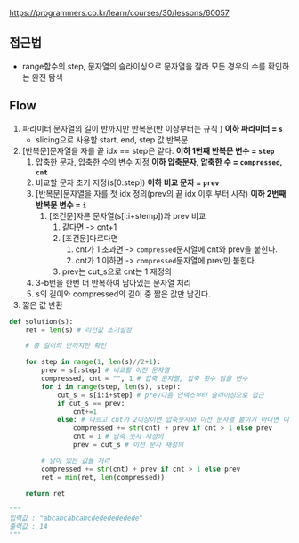 https://programmers.co.kr/learn/courses/30/lessons/60057

## 접근법
- range함수의 step, 문자열의 슬라이싱으로 문자열을 잘라 모든 경우의 수를 확인하는 완전 탐색
## Flow
1. 파라미터 문자열의 길이 반까지만 반복문(반 이상부터는 규칙 ) **이하 파라미터 = `s`**
      - slicing으로 사용할 start, end, step 값 반복문
2. [반복문]문자열을 자를 끝 idx == step은 같다. **이하 1번째 반복문 변수 = `step`**
    1. 압축한 문자, 압축한 수의 변수 지정 **이하 압축문자, 압축한 수 = `compressed`, `cnt`**
    2. 비교할 문자 초기 지정(s[0:step]) **이하 비교 문자 = `prev`**
    3. [반복문]문자열을 자를 첫 idx 정의(prev의 끝 idx 이후 부터 시작) **이하 2번째 반복문 변수 = `i`**
        1. [조건문]자른 문자열(s[i:i+stemp])과 prev 비교
            1. 같다면 -> cnt+1
            2. [조건문]다르다면 
                1. cnt가 1 초과면 -> `compressed`문자열에 cnt와 prev을 붙힌다.
                2. cnt가 1 이하면 -> `compressed`문자열에 prev만 붙힌다.
            3. prev는 cut_s으로 cnt는 1 재정의
    4. 3-b번을 한번 더 반복하여 남아있는 문자열 처리
    5. s의 길이와 compressed의 길이 중 짧은 값만 남긴다.
3. 짧은 값 반환
                

```python
def solution(s):
    ret = len(s) # 리턴값 초기설정

    # 총 길이의 반까지만 확인

    for step in range(1, len(s)//2+1):
        prev = s[:step] # 비교할 이전 문자열
        compressed, cnt = "", 1 # 압축 문자열, 압축 횟수 담을 변수
        for i in range(step, len(s), step):
            cut_s = s[i:i+step] # prev다음 인덱스부터 슬라이싱으로 접근
            if cut_s == prev:
                cnt+=1
            else: # 다르고 cnt가 2이상이면 압축숫자와 이전 문자열 붙이기 아니면 이번 문자열만
                compressed += str(cnt) + prev if cnt > 1 else prev
                cnt = 1 # 압축 숫자 재정의
                prev = cut_s # 이전 문자 재정의

        # 남아 있는 값들 처리
        compressed += str(cnt) + prev if cnt > 1 else prev
        ret = min(ret, len(compressed))

    return ret
    
"""
입력값 : "abcabcabcabcdededededede"	
출력값 : 14
"""
```
